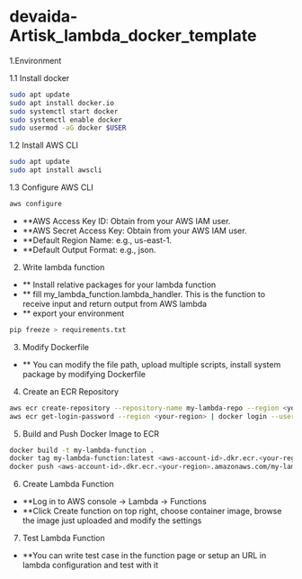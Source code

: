 # devaida-Artisk_lambda_docker_template

1.Environment

1.1 Install docker
```bash
sudo apt update
sudo apt install docker.io
sudo systemctl start docker
sudo systemctl enable docker
sudo usermod -aG docker $USER
```

1.2 Install AWS CLI
```bash
sudo apt update
sudo apt install awscli
```

1.3 Configure AWS CLI
```bash
aws configure
```
- **AWS Access Key ID: Obtain from your AWS IAM user.
- **AWS Secret Access Key: Obtain from your AWS IAM user.
- **Default Region Name: e.g., us-east-1.
- **Default Output Format: e.g., json.

2. Write lambda function
- ** Install relative packages for your lambda function
- ** fill my_lambda_function.lambda_handler. This is the function to receive input and return output from AWS lambda
- ** export your environment
```bash
pip freeze > requirements.txt
```

3. Modify Dockerfile
- ** You can modify the file path, upload multiple scripts, install system package by modifying Dockerfile

4. Create an ECR Repository
```bash
aws ecr create-repository --repository-name my-lambda-repo --region <your-region>
aws ecr get-login-password --region <your-region> | docker login --username AWS --password-stdin <aws-account-id>.dkr.ecr.<your-region>.amazonaws.com
```

5. Build and Push Docker Image to ECR
```bash
docker build -t my-lambda-function .
docker tag my-lambda-function:latest <aws-account-id>.dkr.ecr.<your-region>.amazonaws.com/my-lambda-repo:latest
docker push <aws-account-id>.dkr.ecr.<your-region>.amazonaws.com/my-lambda-repo:latest
```

6. Create Lambda Function
- **Log in to AWS console -> Lambda -> Functions
- **Click Create function on top right, choose container image, browse the image just uploaded and modify the settings

7. Test Lambda Function
- **You can write test case in the function page or setup an URL in lambda configuration and test with it